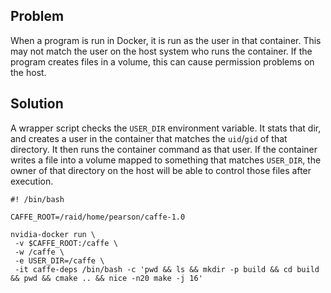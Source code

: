 
## Problem

When a program is run in Docker, it is run as the user in that container.
This may not match the user on the host system who runs the container.
If the program creates files in a volume, this can cause permission problems on the host.

## Solution

A wrapper script checks the `USER_DIR` environment variable.
It stats that dir, and creates a user in the container that matches the `uid`/`gid` of that directory.
It then runs the container command as that user.
If the container writes a file into a volume mapped to something that matches `USER_DIR`, the owner of that directory on the host will be able to control those files after execution.

    #! /bin/bash
    
    CAFFE_ROOT=/raid/home/pearson/caffe-1.0
    
    nvidia-docker run \
     -v $CAFFE_ROOT:/caffe \
     -w /caffe \
     -e USER_DIR=/caffe \
     -it caffe-deps /bin/bash -c 'pwd && ls && mkdir -p build && cd build && pwd && cmake .. && nice -n20 make -j 16'
